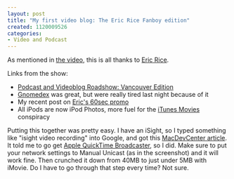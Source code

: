 ```yaml
--- 
layout: post
title: "My first video blog: The Eric Rice Fanboy edition"
created: 1120009526
categories: 
- Video and Podcast
---
```

<p>As mentioned in <a href="http://www.bmannconsulting.com/sites/bmannconsulting.com/files/My%20first%20video%20blog%20(Take%203).mp4" rel="enclosure">the video</a>, this is all thanks to <A href="http://www.ericrice.com">Eric Rice</a>.

<p>Links from the show:</p>
<ul>
<li><a href="http://podcastroadshow.com/blog/_archives/2005/5/22/878538.html#comments">Podcast and Videoblog Roadshow: Vancouver Edition</a></li>
<li><A href="http://www.gnomedex.com">Gnomedex</a> was great, but were really tired last night because of it</li>
<li>My recent post on <a href="http://www.bmannconsulting.com/node/1500>iTunes 4.9</a></li>
<li><A href="http://blog.ericrice.com/blog/_archives/2005/6/14/939809.html">Eric's 60sec promo</a></li>
<li>All iPods are now iPod Photos, more fuel for the <a href="http://www.bmannconsulting.com/macosx/rumours/itunes-movies">iTunes Movies</a> conspiracy</ul>
<!--break-->
<p>Putting this together was pretty easy. I have an iSight, so I typed something like "isight video recording" into Google, and got this <a href="http://www.macdevcenter.com/pub/a/mac/2003/07/01/isight.html?page=1">MacDevCenter article</a>. It told me to go get <a href="http://www.apple.com/quicktime/broadcaster/">Apple QuickTime Broadcaster</a>, so I did. Make sure to put your network settings to Manual Unicast (as in the screenshot) and it will work fine. Then crunched it down from 40MB to just under 5MB with iMovie. Do I have to go through that step every time? Not sure.</p>
